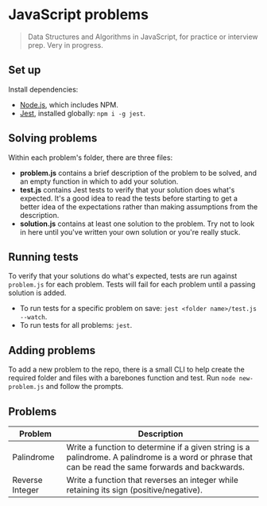 # JavaScript problems

> Data Structures and Algorithms in JavaScript, for practice or interview prep. Very in progress.

## Set up

Install dependencies:

- [Node.js](https://nodejs.org/en/), which includes NPM.
- [Jest](https://jestjs.io/), installed globally: `npm i -g jest`.

## Solving problems

Within each problem's folder, there are three files:

- **problem.js** contains a brief description of the problem to be solved, and an empty function in which to add your solution.
- **test.js** contains Jest tests to verify that your solution does what's expected. It's a good idea to read the tests before starting to get a better idea of the expectations rather than making assumptions from the description.
- **solution.js** contains at least one solution to the problem. Try not to look in here until you've written your own solution or you're really stuck.

## Running tests

To verify that your solutions do what's expected, tests are run against `problem.js` for each problem. Tests will fail for each problem until a passing solution is added.

- To run tests for a specific problem on save: `jest <folder name>/test.js --watch`.
- To run tests for all problems: `jest`.

## Adding problems

To add a new problem to the repo, there is a small CLI to help create the required folder and files with a barebones function and test. Run `node new-problem.js` and follow the prompts.

## Problems

| Problem         | Description                                                                                                                                         |
| --------------- | --------------------------------------------------------------------------------------------------------------------------------------------------- |
| Palindrome      | Write a function to determine if a given string is a palindrome. A palindrome is a word or phrase that can be read the same forwards and backwards. |
| Reverse Integer | Write a function that reverses an integer while retaining its sign (positive/negative).                                                             |

